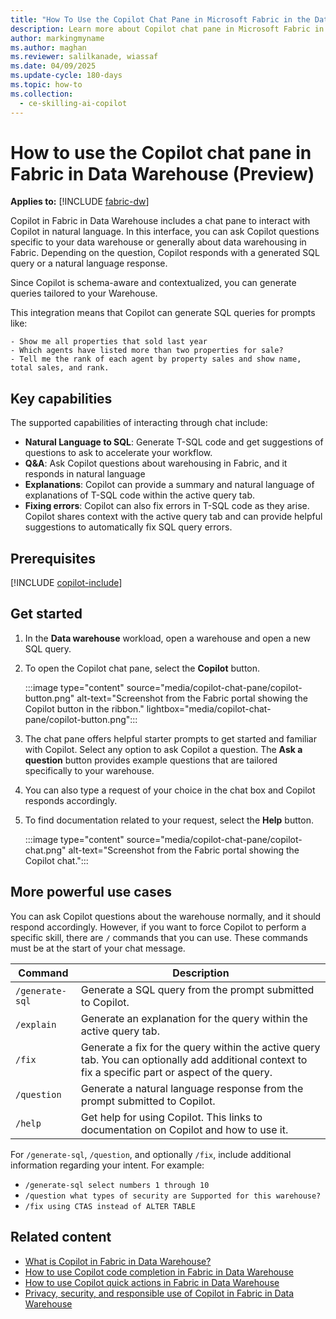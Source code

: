 ```yaml
---
title: "How To Use the Copilot Chat Pane in Microsoft Fabric in the Data Warehouse Workload (Preview)"
description: Learn more about Copilot chat pane in Microsoft Fabric in the Data Warehouse workload, to ask questions specific to your warehouse.
author: markingmyname
ms.author: maghan
ms.reviewer: salilkanade, wiassaf
ms.date: 04/09/2025
ms.update-cycle: 180-days
ms.topic: how-to
ms.collection:
  - ce-skilling-ai-copilot
---
```


# How to use the Copilot chat pane in Fabric in Data Warehouse (Preview)

**Applies to:** [!INCLUDE [fabric-dw](includes/applies-to-version/fabric-dw.md)]

Copilot in Fabric in Data Warehouse includes a chat pane to interact with Copilot in natural language. In this interface, you can ask Copilot questions specific to your data warehouse or generally about data warehousing in Fabric. Depending on the question, Copilot responds with a generated SQL query or a natural language response.

Since Copilot is schema-aware and contextualized, you can generate queries tailored to your Warehouse.

This integration means that Copilot can generate SQL queries for prompts like:

```copilot-prompt
- Show me all properties that sold last year
- Which agents have listed more than two properties for sale?
- Tell me the rank of each agent by property sales and show name, total sales, and rank.
```

## Key capabilities

The supported capabilities of interacting through chat include:

- **Natural Language to SQL**: Generate T-SQL code and get suggestions of questions to ask to accelerate your workflow.
- **Q&A**: Ask Copilot questions about warehousing in Fabric, and it responds in natural language
- **Explanations**: Copilot can provide a summary and natural language of explanations of T-SQL code within the active query tab.
- **Fixing errors**: Copilot can also fix errors in T-SQL code as they arise. Copilot shares context with the active query tab and can provide helpful suggestions to automatically fix SQL query errors.

## Prerequisites

[!INCLUDE [copilot-include](../includes/copilot-include.md)]

## Get started

1. In the **Data warehouse** workload, open a warehouse and open a new SQL query.

1. To open the Copilot chat pane, select the **Copilot** button.

    :::image type="content" source="media/copilot-chat-pane/copilot-button.png" alt-text="Screenshot from the Fabric portal showing the Copilot button in the ribbon." lightbox="media/copilot-chat-pane/copilot-button.png":::

1. The chat pane offers helpful starter prompts to get started and familiar with Copilot. Select any option to ask Copilot a question. The **Ask a question** button provides example questions that are tailored specifically to your warehouse.

1. You can also type a request of your choice in the chat box and Copilot responds accordingly.

1. To find documentation related to your request, select the **Help** button.

    :::image type="content" source="media/copilot-chat-pane/copilot-chat.png" alt-text="Screenshot from the Fabric portal showing the Copilot chat.":::

## More powerful use cases

You can ask Copilot questions about the warehouse normally, and it should respond accordingly. However, if you want to force Copilot to perform a specific skill, there are `/` commands that you can use. These commands must be at the start of your chat message.

| Command | Description |
| --- | --- |
| `/generate-sql` | Generate a SQL query from the prompt submitted to Copilot. |
| `/explain` | Generate an explanation for the query within the active query tab. |
| `/fix` | Generate a fix for the query within the active query tab. You can optionally add additional context to fix a specific part or aspect of the query. |
| `/question` | Generate a natural language response from the prompt submitted to Copilot. |
| `/help` | Get help for using Copilot. This links to documentation on Copilot and how to use it. |

For `/generate-sql`, `/question`, and optionally `/fix`, include additional information regarding your intent. For example:

- `/generate-sql select numbers 1 through 10`
- `/question what types of security are Supported for this warehouse?`
- `/fix using CTAS instead of ALTER TABLE`

## Related content

- [What is Copilot in Fabric in Data Warehouse?](copilot.md)
- [How to use Copilot code completion in Fabric in Data Warehouse](copilot-code-completion.md)
- [How to use Copilot quick actions in Fabric in Data Warehouse](copilot-quick-action.md)
- [Privacy, security, and responsible use of Copilot in Fabric in Data Warehouse](../fundamentals/copilot-data-warehouse-privacy-security.md)
